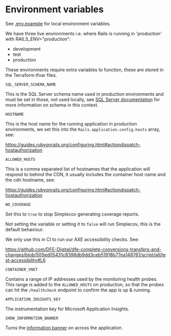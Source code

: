 # Environment variables

See [.env.example](./.env.example) for local environment variables.

We have three live environments i.e. where Rails is running in 'production' with
RAILS_ENV="production":

- development
- test
- production

These environments require extra variables to function, these are stored in the
Terraform tfvar files.

`SQL_SERVER_SCHEMA_NAME`

This is the SQL Server schema name used in production environments and must be
set in those, not used locally, see
[SQL Server documentation](./microsoft-sql-server.md) for more information on
schema in this context.

`HOSTNAME`

This is the host name for the running application in production environments, we
set this into the `Rails.application.config.hosts` array, see:

https://guides.rubyonrails.org/configuring.html#actiondispatch-hostauthorization

`ALLOWED_HOSTS`

This is a comma separated list of hostnames that the application will respond to
behind the CDN, it usually includes the container host name and the cdn
hostname, see:

https://guides.rubyonrails.org/configuring.html#actiondispatch-hostauthorization

`NO_COVERAGE`

Set this to `true` to stop Simplecov generating coverage reports.

Not setting the variable or setting it to `false` will run Simplecov, this is
the default behaviour.

We only use this in CI to run our AXE accessibility checks. See:

https://github.com/DFE-Digital/dfe-complete-conversions-transfers-and-changes/blob/505ed05431c8398db9dd3ceb51918b77ea148761/script/all/test-accessibility#L6

`CONTAINER_VNET`

Contains a range of IP addresses used by the monitoring health probes. This
range is added to the `ALLOWED_HOSTS` on production, so that the probes can hit
the `/healthcheck` endpoint to confirm the app is up & running.

`APPLICATION_INSIGHTS_KEY`

The instrumentation key for Microsoft Application Insights.

`SHOW_INFORMATION_BANNER`

Turns the [information banner](./information_banner.md) on across the
application.
